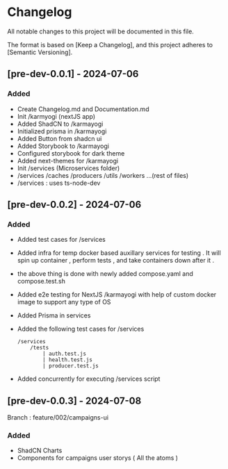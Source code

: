# Changelog

All notable changes to this project will be documented in this file.

The format is based on [Keep a Changelog],
and this project adheres to [Semantic Versioning].

## [pre-dev-0.0.1] - 2024-07-06

### Added

- Create Changelog.md and Documentation.md
- Init /karmyogi (nextJS app) 
- Added ShadCN to /karmayogi
- Initialized prisma in /karmayogi
- Added Button from shadcn ui
- Added Storybook to /karmayogi
- Configured storybook for dark theme 
- Added next-themes for /karmayogi
- Init /services (Microservices folder)
- /services
    /caches
    /producers
    /utils
    /workers
    ...(rest of files)
- /services : uses ts-node-dev

## [pre-dev-0.0.2] - 2024-07-06

### Added

- Added test cases for /services
- Added infra for temp docker based auxillary services for testing . It will spin up container , perform tests , and take containers down after it .
- the above thing is done with newly added compose.yaml and compose.test.sh
- Added e2e testing for NextJS /karmayogi with help of custom docker image to support any type of OS
- Added Prisma in services
- Added the following test cases for /services
    
    ```
    /services 
        /tests
            | auth.test.js
            | health.test.js
            | producer.test.js
    ```

- Added concurrently for executing /services script


## [pre-dev-0.0.3] - 2024-07-08

Branch : feature/002/campaigns-ui

### Added

- ShadCN Charts 
- Components for campaigns user storys ( All the atoms )
